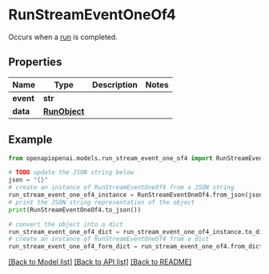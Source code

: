 # RunStreamEventOneOf4

Occurs when a [run](/docs/api-reference/runs/object) is completed.

## Properties

Name | Type | Description | Notes
------------ | ------------- | ------------- | -------------
**event** | **str** |  | 
**data** | [**RunObject**](RunObject.md) |  | 

## Example

```python
from openapiopenai.models.run_stream_event_one_of4 import RunStreamEventOneOf4

# TODO update the JSON string below
json = "{}"
# create an instance of RunStreamEventOneOf4 from a JSON string
run_stream_event_one_of4_instance = RunStreamEventOneOf4.from_json(json)
# print the JSON string representation of the object
print(RunStreamEventOneOf4.to_json())

# convert the object into a dict
run_stream_event_one_of4_dict = run_stream_event_one_of4_instance.to_dict()
# create an instance of RunStreamEventOneOf4 from a dict
run_stream_event_one_of4_form_dict = run_stream_event_one_of4.from_dict(run_stream_event_one_of4_dict)
```
[[Back to Model list]](../README.md#documentation-for-models) [[Back to API list]](../README.md#documentation-for-api-endpoints) [[Back to README]](../README.md)


